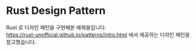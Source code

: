 # Rust Design Pattern

Rust 로 디자인 패턴을 구현해본 예제들입니다.  
https://rust-unofficial.github.io/patterns/intro.html 에서 제공하는 디자인 패턴을 참고했습니다.  